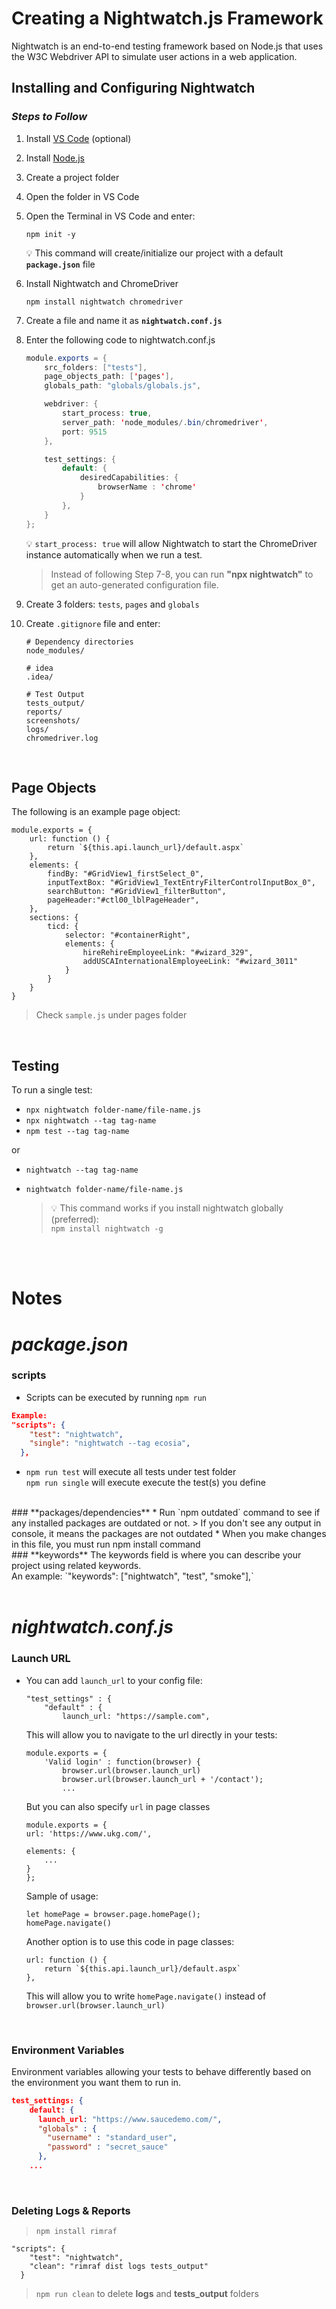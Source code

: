 # Creating a Nightwatch.js Framework

Nightwatch is an end-to-end testing framework based on Node.js that uses the W3C Webdriver API to simulate user actions in a web application.

## **Installing and Configuring Nightwatch**

### ***Steps to Follow***

1.	Install [VS Code](https://code.visualstudio.com/download) (optional)
2.	Install [Node.js](https://nodejs.org/en/download/)
3.	Create a project folder
4.	Open the folder in VS Code
5.	Open the Terminal in VS Code and enter: 
    ```
    npm init -y
    ```

    💡 This command will create/initialize our project with a default **`package.json`** file


6.	Install Nightwatch and ChromeDriver  
    ```
    npm install nightwatch chromedriver
    ```
7.	Create a file and name it as **`nightwatch.conf.js`**
8.  Enter the following code to nightwatch.conf.js

    ```java
    module.exports = {
        src_folders: ["tests"],
        page_objects_path: ['pages'],
        globals_path: "globals/globals.js",   

        webdriver: {
            start_process: true,
            server_path: 'node_modules/.bin/chromedriver',
            port: 9515
        },

        test_settings: {
            default: {
                desiredCapabilities: {
                    browserName : 'chrome'
                }
            },
        }
    };
    ```

    💡 `start_process: true` will allow Nightwatch to start the ChromeDriver instance automatically when we run a test.

    > Instead of following Step 7-8, you can run **"npx nightwatch"** to get an auto-generated configuration file. 

9.  Create 3 folders: `tests`, `pages` and `globals` 

10. Create `.gitignore` file and enter:

    ```
    # Dependency directories
    node_modules/

    # idea
    .idea/

    # Test Output
    tests_output/
    reports/
    screenshots/
    logs/
    chromedriver.log
    ```

<br/>

## **Page Objects**
The following is an example page object:
```
module.exports = {
    url: function () {
        return `${this.api.launch_url}/default.aspx`
    },
    elements: {
        findBy: "#GridView1_firstSelect_0",
        inputTextBox: "#GridView1_TextEntryFilterControlInputBox_0",
        searchButton: "#GridView1_filterButton",
        pageHeader:"#ctl00_lblPageHeader",
    },
    sections: {
        ticd: {
            selector: "#containerRight",
            elements: {
                hireRehireEmployeeLink: "#wizard_329",
                addUSCAInternationalEmployeeLink: "#wizard_3011"
            }
        }
    }
}

```
> Check `sample.js` under pages folder

<br/>

## **Testing**
To run a single test: 
* `npx nightwatch folder-name/file-name.js`
* `npx nightwatch --tag tag-name`
* `npm test --tag tag-name`

or
* `nightwatch --tag tag-name`
* `nightwatch folder-name/file-name.js`

    > 💡 This command works if you install nightwatch globally (preferred):<br/>
    >    `npm install nightwatch -g`

<br/><br/>

# **Notes**

# *package.json*

### **scripts**
* Scripts can be executed by running `npm run`
```json
Example:
"scripts": {
    "test": "nightwatch",
    "single": "nightwatch --tag ecosia",
  },
```
* `npm run test` will execute all tests under test folder<br/>
`npm run single` will execute execute the test(s) you define<br/>


<br/>
### **packages/dependencies**
* Run `npm outdated` command to see if any installed packages are outdated or not. 
  > If you don't see any output in console, it means the packages are not outdated
* When you make changes in this file, you must run npm install command

<br/>
### **keywords**
The keywords field is where you can describe your project using related keywords.<br/>
An example: `"keywords": ["nightwatch", "test", "smoke"],`
<br/>
<br/>

# *nightwatch.conf.js*
### **Launch URL**
* You can add `launch_url` to your config file:
    ```
    "test_settings" : {
        "default" : {
            launch_url: "https://sample.com",
    ```

    This will allow you to navigate to the url directly in your tests:
   
    ```
    module.exports = {
        'Valid login' : function(browser) {
            browser.url(browser.launch_url)
            browser.url(browser.launch_url + '/contact');
            ...
    ```

    But you can also specify `url` in page classes
    ```
    module.exports = {
    url: 'https://www.ukg.com/',
    
    elements: {
        ...
    }
    };
    ```
    Sample of usage:
    ```
    let homePage = browser.page.homePage();
    homePage.navigate()
    ```

    Another option is to use this code in page classes:

    ```
    url: function () {
        return `${this.api.launch_url}/default.aspx`
    },
    ```

    This will allow you to write `homePage.navigate()` instead of `browser.url(browser.launch_url)`

<br/>

### **Environment Variables**
Environment variables allowing your tests to behave differently based on the environment you want them to run in.
```json
test_settings: {
    default: {
      launch_url: "https://www.saucedemo.com/",
      "globals" : {
        "username" : "standard_user",
        "password" : "secret_sauce"
      },
    ...
```
<br/>

### **Deleting Logs & Reports**
> `npm install rimraf`
```
"scripts": {
    "test": "nightwatch",
    "clean": "rimraf dist logs tests_output"
  }
```
> `npm run clean` to delete **logs** and **tests_output** folders

<br/>





